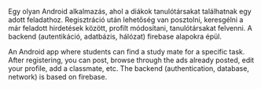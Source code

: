 Egy olyan Android alkalmazás, ahol a diákok tanulótársakat találhatnak egy adott feladathoz. Regisztráció után lehetőség van posztolni, keresgélni a már feladott hirdetések között, profilt módosítani, tanulótársakat felvenni. A backend (autentikáció, adatbázis, hálózat) firebase alapokra épül.

An Android app where students can find a study mate for a specific task. After registering, you can post, browse through the ads already posted, edit your profile, add a classmate, etc. The backend (authentication, database, network) is based on firebase.
